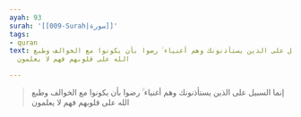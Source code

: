 ```yaml
---
ayah: 93
surah: '[[009-Surah|سورة]]'
tags:
- quran
text: إنما السبيل على الذين يستأذنونك وهم أغنياء ۚ رضوا بأن يكونوا مع الخوالف وطبع
  الله على قلوبهم فهم لا يعلمون

---
```

> إنما السبيل على الذين يستأذنونك وهم أغنياء ۚ رضوا بأن يكونوا مع الخوالف وطبع الله على قلوبهم فهم لا يعلمون
